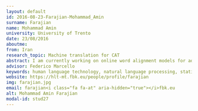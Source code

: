 ```yaml
---
layout: default 
id: 2016-08-23-Farajian-Mohammad_Amin
surname: Farajian
name: Mohammad Amin
university: University of Trento
date: 23/08/2016
aboutme: 
from: Iran
research_topic: Machine translation for CAT
abstract: I am currently working on online word alignment models for adaptive machine translation systems. The main challenges in our work are speed (both for training and test), accuracy of the alignments, and handling the new and infrequent words for which there is no reliable information in the system. We are also trying to apply our word alignment models on the domain adaptation of SMTs where the systems are trained on large general out of domain corpora and then have to be adapted to another domain with relatively very small training data.
advisor: Federico Marcello
keywords: human language technology, natural language processing, statistical machine translation, word alignment
website: https://hlt-mt.fbk.eu/people/profile/farajian
img: farajian.jpg
email: farajian<i class="fa fa-at" aria-hidden="true"></i>fbk.eu
alt: Mohammad Amin Farajian
modal-id: stud27
---
```

